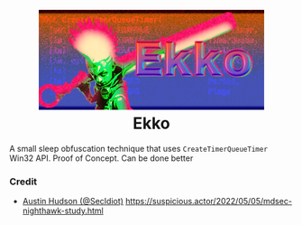 <h1 align="center">
<br>
<img src="ekko_logo.png">
<br>
Ekko
</h1>


A small sleep obfuscation technique that uses `CreateTimerQueueTimer` Win32 API.
Proof of Concept. Can be done better

### Credit
- [Austin Hudson (@SecIdiot)](https://twitter.com/ilove2pwn_) https://suspicious.actor/2022/05/05/mdsec-nighthawk-study.html

